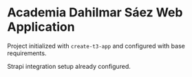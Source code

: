 # Academia Dahilmar Sáez Web Application

Project initialized with `create-t3-app` and configured with base requirements.

Strapi integration setup already configured.
